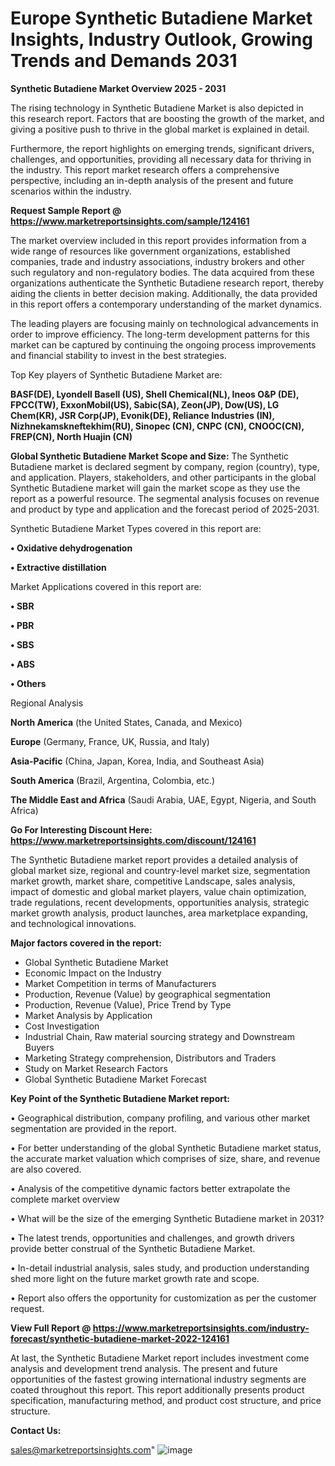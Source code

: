 # Europe Synthetic Butadiene Market Insights, Industry Outlook, Growing Trends and Demands 2031

<Strong> Synthetic Butadiene Market Overview 2025 - 2031</strong>

The rising technology in Synthetic Butadiene Market is also depicted in this research report. Factors that are boosting the growth of the market, and giving a positive push to thrive in the global market is explained in detail.

Furthermore, the report highlights on emerging trends, significant drivers, challenges, and opportunities, providing all necessary data for thriving in the industry. This report market research offers a comprehensive perspective, including an in-depth analysis of the present and future scenarios within the industry.

<strong>Request Sample Report @ <a href=https://www.marketreportsinsights.com/sample/124161>https://www.marketreportsinsights.com/sample/124161</a></strong>

The market overview included in this report provides information from a wide range of resources like government organizations, established companies, trade and industry associations, industry brokers and other such regulatory and non-regulatory bodies. The data acquired from these organizations authenticate the Synthetic Butadiene research report, thereby aiding the clients in better decision making. Additionally, the data provided in this report offers a contemporary understanding of the market dynamics.

The leading players are focusing mainly on technological advancements in order to improve efficiency. The long-term development patterns for this market can be captured by continuing the ongoing process improvements and financial stability to invest in the best strategies.

Top Key players of Synthetic Butadiene Market are:

<strong>BASF(DE), Lyondell Basell (US), Shell Chemical(NL), Ineos O&P (DE), FPCC(TW), ExxonMobil(US), Sabic(SA), Zeon(JP), Dow(US), LG Chem(KR), JSR Corp(JP), Evonik(DE), Reliance Industries (IN), Nizhnekamskneftekhim(RU), Sinopec (CN), CNPC (CN), CNOOC(CN), FREP(CN), North Huajin (CN)</strong>

<strong><b>Global Synthetic Butadiene Market Scope and Size:</b></strong>
The Synthetic Butadiene market is declared segment by company, region (country), type, and application. Players, stakeholders, and other participants in the global Synthetic Butadiene market will gain the market scope as they use the report as a powerful resource. The segmental analysis focuses on revenue and product by type and application and the forecast period of 2025-2031.

Synthetic Butadiene Market Types covered in this report are:

<strong>• Oxidative dehydrogenation

• Extractive distillation</strong>

Market Applications covered in this report are:

<strong>• SBR

• PBR

• SBS

• ABS

• Others</strong> 

Regional Analysis

<strong>North America</strong> (the United States, Canada, and Mexico)

<strong>Europe</strong> (Germany, France, UK, Russia, and Italy)

<strong>Asia-Pacific</strong> (China, Japan, Korea, India, and Southeast Asia)

<strong>South America</strong> (Brazil, Argentina, Colombia, etc.)

<strong>The Middle East and Africa</strong> (Saudi Arabia, UAE, Egypt, Nigeria, and South Africa)

<strong>Go For Interesting Discount Here: <a href=https://www.marketreportsinsights.com/discount/124161>https://www.marketreportsinsights.com/discount/124161</a></strong>

The Synthetic Butadiene market report provides a detailed analysis of global market size, regional and country-level market size, segmentation market growth, market share, competitive Landscape, sales analysis, impact of domestic and global market players, value chain optimization, trade regulations, recent developments, opportunities analysis, strategic market growth analysis, product launches, area marketplace expanding, and technological innovations.

<strong><b>Major factors covered in the report:</b></strong>
<ul>
  <li>Global Synthetic Butadiene Market </li>
  <li>Economic Impact on the Industry</li>
  <li>Market Competition in terms of Manufacturers</li>
  <li>Production, Revenue (Value) by geographical segmentation</li>
  <li>Production, Revenue (Value), Price Trend by Type</li>
  <li>Market Analysis by Application</li>
  <li>Cost Investigation</li>
  <li>Industrial Chain, Raw material sourcing strategy and Downstream Buyers</li>
  <li>Marketing Strategy comprehension, Distributors and Traders</li>
  <li>Study on Market Research Factors</li>
  <li>Global Synthetic Butadiene Market Forecast</li>
</ul>

<strong><b>Key Point of the Synthetic Butadiene Market report:</b></strong>

• Geographical distribution, company profiling, and various other market segmentation are provided in the report.

• For better understanding of the global Synthetic Butadiene market status, the accurate market valuation which comprises of size, share, and revenue are also covered.

• Analysis of the competitive dynamic factors better extrapolate the complete market overview

• What will be the size of the emerging Synthetic Butadiene market in 2031?

• The latest trends, opportunities and challenges, and growth drivers provide better construal of the Synthetic Butadiene Market.

• In-detail industrial analysis, sales study, and production understanding shed more light on the future market growth rate and scope.

• Report also offers the opportunity for customization as per the customer request.

<strong><b>View Full Report @ <a href=https://www.marketreportsinsights.com/industry-forecast/synthetic-butadiene-market-2022-124161>https://www.marketreportsinsights.com/industry-forecast/synthetic-butadiene-market-2022-124161</a></b></strong>


At last, the Synthetic Butadiene Market report includes investment come analysis and development trend analysis. The present and future opportunities of the fastest growing international industry segments are coated throughout this report. This report additionally presents product specification, manufacturing method, and product cost structure, and price structure.

<strong>Contact Us:</strong>

sales@marketreportsinsights.com"
![image](https://github.com/user-attachments/assets/f4c5a8bb-dd44-49ae-8bdd-3369a9df13ed)
